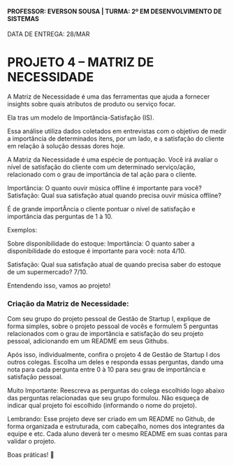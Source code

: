 #### PROFESSOR: EVERSON SOUSA | TURMA: 2º EM DESENVOLVIMENTO DE SISTEMAS

DATA DE ENTREGA: 28/MAR
# PROJETO 4 – MATRIZ DE NECESSIDADE

A Matriz de Necessidade é uma das ferramentas que ajuda a fornecer insights sobre quais atributos de produto ou serviço focar.

Ela tras um modelo de Importância-Satisfação (IS).

Essa análise utiliza dados coletados em entrevistas com o objetivo de medir a importância de determinados itens, por um lado, e a satisfação do cliente em relação à solução dessas dores hoje.

A Matriz da Necessidade é uma espécie de pontuação. Você irá avaliar o nível de satisfação do cliente com um determinado serviço/ação, relacionado com o grau de importância de tal ação para o cliente.

Importância: O quanto ouvir música offline é importante para você?
Satisfação: Qual sua satisfação atual quando precisa ouvir música offline?

É de grande importÂncia o cliente pontuar o nível de satisfação e importância das perguntas de 1 à 10.

Exemplos:

Sobre disponibilidade do estoque:
Importância: O quanto saber a disponibilidade do estoque é importante para você: nota 4/10.

Satisfação: Qual sua satisfação atual de quando precisa saber do estoque de um supermercado? 7/10.

Entendendo isso, vamos ao projeto!

### Criação da Matriz de Necessidade:

Com seu grupo do projeto pessoal de Gestão de Startup I, explique de forma simples, sobre o projeto pessoal de vocês e formulem 5 perguntas relacionados com o grau de importância e satisfação do seu projeto pessoal, adicionando em um README em seus Githubs.

Após isso, individualmente, confira o projeto 4 de Gestão de Startup I dos outros colegas. Escolha um deles e responda essas perguntas, dando uma nota para cada pergunta entre 0 à 10 para seu grau de importância e satisfação pessoal.

Muito Importante: Reescreva as perguntas do colega escolhido logo abaixo das perguntas relacionadas que seu grupo formulou. Não esqueça de indicar qual projeto foi escolhido (informando o nome do projeto).

Lembrando: Esse projeto deve ser criado em um README no Github, de forma organizada e estruturada, com cabeçalho, nomes dos integrantes da equipe e etc. Cada aluno deverá ter o mesmo README em suas contas para validar o projeto.

Boas práticas! :call_me_hand:
